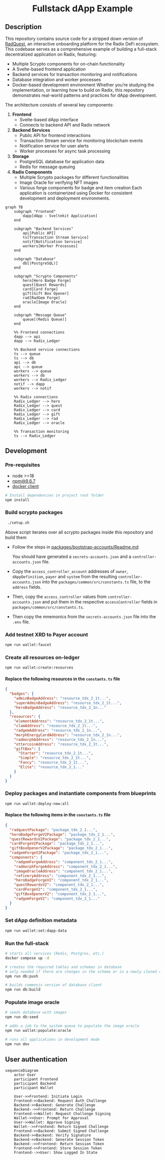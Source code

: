 <h1 style="text-align: center;">Fullstack dApp Example</h1>

## Description
This repository contains source code for a stripped down version of [RadQuest](https://radquest.io), an interactive onboarding platform for the Radix DeFi ecosystem. This codebase serves as a comprehensive example of building a full-stack decentralized application on Radix, featuring:
- Multiple Scrypto components for on-chain functionality
- A Svelte-based frontend application
- Backend services for transaction monitoring and notifications
- Database integration and worker processes
- Docker-based development environment
Whether you’re studying the implementation, or learning how to build on Radix, this repository demonstrates real-world patterns and practices for dApp development.

The architecture consists of several key components:
1. **Frontend**
   - Svelte-based dApp interface
   - Connects to backend API and Radix network
2. **Backend Services**
   - Public API for frontend interactions
   - Transaction Stream service for monitoring blockchain events
   - Notification service for user alerts
   - Worker processes for async task processing
3. **Storage**
   - PostgreSQL database for application data
   - Redis for message queuing
4. **Radix Components**
   - Multiple Scrypto packages for different functionalities
   - Image Oracle for verifying NFT images
   - Various forge components for badge and item creation
Each application is containerized using Docker for consistent development and deployment environments.

```mermaid
graph TB
    subgraph "Frontend"
        dapp[dApp - Sveltekit Application]
    end

    subgraph "Backend Services"
        api[Public API]
        ts[Transaction Stream Service]
        notif[Notification Service]
        workers[Worker Processes]
    end

    subgraph "Database"
        db[(PostgreSQL)]
    end

    subgraph "Scrypto Components"
        hero[Hero Badge Forge]
        quest[Quest Rewards]
        card[Card Forge]
        gift[Gift Box Opener]
        rad[RadGem Forge]
        oracle[Image Oracle]
    end

    subgraph "Message Queue"
        queue[(Redis Queue)]
    end

    %% Frontend connections
    dapp --> api
    dapp --> Radix_Ledger

    %% Backend service connections
    ts --> queue
    ts --> db
    api --> db
    api --> queue
    workers --> queue
    workers --> db
    workers --> Radix_Ledger
    notif --> dapp
    workers --> notif

    %% Radix connections
    Radix_Ledger --> hero
    Radix_Ledger --> quest
    Radix_Ledger --> card
    Radix_Ledger --> gift
    Radix_Ledger --> rad
    Radix_Ledger --> oracle

    %% Transaction monitoring
    ts --> Radix_Ledger
```

## Development

### Pre-requisites

- node >=18
- npm@9.6.7
- [docker client](https://www.docker.com/get-started/)

```bash
# Install dependencies in project root folder
npm install
```

### Build scrypto packages

```bash
 ./setup.sh
```

Above script iterates over all scrypto packages inside this repository and build them


- Follow the steps in [packages/bootstrap-accounts/Readme.md](packages/bootstrap-accounts/Readme.md)

  You should have generated a `secrets-accounts.json` and a `controller-accounts.json` file.

- Copy the `access_controller_account` addresses of `owner`, `dAppDefinition`, `payer` and `system` from the resulting `controller-accounts.json` into the `packages/common/src/constants.ts` file, to the `address` fields.

- Then, copy the `access_controller` values from `controller-accounts.json` and put them in the respective `accessController` fields in `packages/common/src/constants.ts`.

- Then copy the mnemonics from the `secrets-accounts.json` file into the `.env` file.

### Add testnet XRD to Payer account

```bash
npm run wallet:faucet
```

### Create all resources on-ledger

```bash
npm run wallet:create:resources
```

#### Replace the following resources in the `constants.ts` file
```json
{
  "badges": {
    "adminBadgeAddress": "resource_tdx_2_1t...",
    "superAdminBadgeAddress": "resource_tdx_2_1t...", 
    "heroBadgeAddress": "resource_tdx_2_1n..."
  },
  "resources": {
    "elementAddress": "resource_tdx_2_1t...",
    "clamAddress": "resource_tdx_2_1t...",
    "radgemAddress": "resource_tdx_2_1n...",
    "morphEnergyCardAddress": "resource_tdx_2_1n...",
    "radmorphAddress": "resource_tdx_2_1n...",
    "ottercoinAddress": "resource_tdx_2_1t...",
    "giftBox": {
      "Starter": "resource_tdx_2_1t...",
      "Simple": "resource_tdx_2_1t...",
      "Fancy": "resource_tdx_2_1t...",
      "Elite": "resource_tdx_2_1..."
    }
  }
}
```

### Deploy packages and instantiate components from blueprints

```bash
npm run wallet:deploy-new:all
```

#### Replace the following items in the `constants.ts` file
```json
{
  "radquestPackage": "package_tdx_2_1...",
  "heroBadgeForgeV2Package": "package_tdx_2_1...", 
  "questRewardsV2Package": "package_tdx_2_1...",
  "cardForgeV2Package": "package_tdx_2_1...",
  "giftBoxOpenerV2Package": "package_tdx_2_1...",
  "radgemForgeV2Package": "package_tdx_2_1...",
  "components": {
    "radgemForgeAddress": "component_tdx_2_1...",
    "radmorphForgeAddress": "component_tdx_2_1...",
    "imageOracleAddress": "component_tdx_2_1...",
    "refineryAddress": "component_tdx_2_1...",
    "heroBadgeForgeV2": "component_tdx_2_1...",
    "questRewardsV2": "component_tdx_2_1...",
    "cardForgeV2": "component_tdx_2_1...",
    "giftBoxOpenerV2": "component_tdx_2_1...",
    "radgemForgeV2": "component_tdx_2_1..."
  }
}
```

### Set dApp definition metadata
```bash
npm run wallet:set:dapp-data
```

### Run the full-stack

```bash
# starts all services (Redis, Postgres, etc.)
docker compose up -d
```

```bash
# creates the required tables and schemas in database
# only needed if there are changes in the schema or in a newly cloned repo
npm run db:push
```

```bash
# builds commonjs version of database client
npm run db:build
```

### Populate image oracle
```bash
# seeds database with images
npm run db:seed
```

```bash
# adds a job to the system queue to populate the image oracle
npm run wallet:populate:oracle
```

```bash
# runs all applications in development mode
npm run dev
```

## User authentication

```mermaid
sequenceDiagram
    actor User
    participant Frontend
    participant Backend
    participant Wallet

    User->>Frontend: Initiate Login
    Frontend->>Backend: Request Auth Challenge
    Backend->>Backend: Generate Challenge
    Backend-->>Frontend: Return Challenge
    Frontend->>Wallet: Request Challenge Signing
    Wallet->>User: Prompt for Approval
    User->>Wallet: Approve Signing
    Wallet-->>Frontend: Return Signed Challenge
    Frontend->>Backend: Submit Signed Challenge
    Backend->>Backend: Verify Signature
    Backend->>Backend: Generate Session Token
    Backend-->>Frontend: Return Session Token
    Frontend->>Frontend: Store Session Token
    Frontend-->>User: Show Logged In State
```
